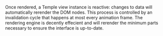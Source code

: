 

Once rendered, a Temple view instance is reactive: changes to data will automatically rerender the DOM nodes. This process is controlled by an invalidation cycle that happens at most every animation frame. The rendering engine is decently effecient and will rerender the minimum parts necessary to ensure the interface is up-to-date.